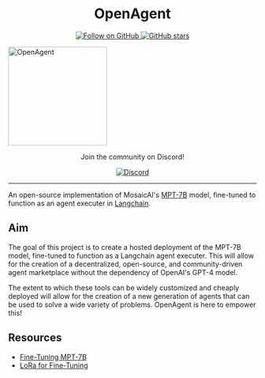 <h1 align="center">OpenAgent</h1>
<p align="center">
  <a href="https://github.com/mrbende?tab=followers" target="_blank">
    <img src="https://img.shields.io/github/followers/mrbende?style=social" alt="Follow on GitHub">
  </a>
  <a href="https://github.com/mrbende/OpenAgent/stargazers" target="_blank">
    <img src="https://img.shields.io/github/stars/mrbende/OpenAgent?style=social" alt="GitHub stars">
  </a>
</p>
<a href="OpenAgent Logo">
  <img align="center" src="https://i.imgur.com/1bPTaJw.png" alt="OpenAgent" width="200" height="200">
</a>
<p align="center">Join the community on Discord!</p>
<p align="center">
  <a href="https://discord.gg/ypNKmKa4XW" target="_blank">
    <img src="https://img.shields.io/discord/:ypNKmKa4XW" alt="Discord">
  </a>
</p>

---

An open-source implementation of MosaicAI's [MPT-7B](https://www.mosaicml.com/blog/mpt-7b) model, fine-tuned to function as an agent executer in [Langchain](https://github.com/hwchase17/langchain).

## Aim
The goal of this project is to create a hosted deployment of the MPT-7B model, fine-tuned to function as a Langchain agent executer. This will allow for the creation of a decentralized, open-source, and community-driven agent marketplace without the dependency of OpenAI's GPT-4 model.

The extent to which these tools can be widely customized and cheaply deployed will allow for the creation of a new generation of agents that can be used to solve a wide variety of problems. OpenAgent is here to empower this!

## Resources
* [Fine-Tuning MPT-7B](https://www.youtube.com/watch?v=KSlWkrByc0o&t=17s)
* [LoRa for Fine-Tuning](https://bdtechtalks.com/2023/05/22/what-is-lora/)
